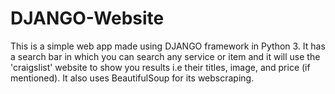 # DJANGO-Website
This is a simple web app made using DJANGO framework in Python 3. It has a search bar in which you can search any service or item and it will use the 'craigslist' website to show you results i.e their titles, image, and price (if mentioned). It also uses BeautifulSoup for its webscraping.
